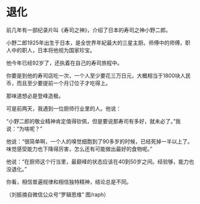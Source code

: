 # 退化

前几年有一部纪录片叫《寿司之神》，介绍了日本的寿司之神小野二郎。 

小野二郎1925年出生于日本，是全世界年紀最大的三星主厨。师傅中的师傅，职人中的职人，日本将他视为国家珍宝。 

他今年已经92岁了，还执着在自己的寿司旅程中。 

你要是到他的寿司店吃一次，一个人至少要花三万日元，大概相当于1800块人民币，而且至少要提前一个月订位子才吃得上。 

那味道想必是登峰造极。 

可是前两天，我遇到一位厨师行业里的人。他说： 

“小野二郎的敬业精神肯定值得钦佩，但是要说那寿司有多好，就未必了。”我说：“为啥呢？” 

他说：“很简单啊，一个人的嗅觉细胞到了90多岁的时候，已经死掉一半以上了。味觉感受能力也下降得厉害，怎么还有可能做出最好的食物呢。” 

他说：“在厨师这个行当里，最巅峰的状态应该在40到50岁之间。经验够，能力也没退化。” 

你看，相信普遍规律和相信独特精神，结论总是不同。 

（刘振摘自微信公众号“罗辑思维” 图/raph）